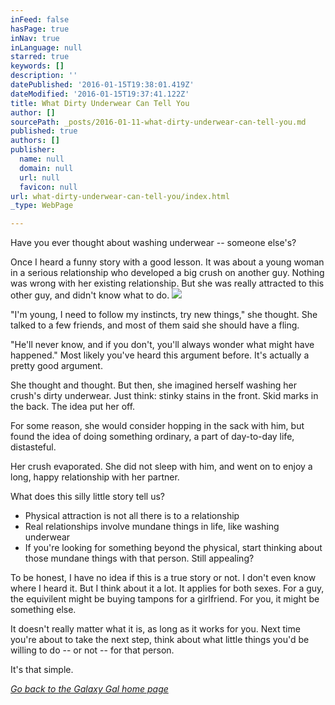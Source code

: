 ```yaml
---
inFeed: false
hasPage: true
inNav: true
inLanguage: null
starred: true
keywords: []
description: ''
datePublished: '2016-01-15T19:38:01.419Z'
dateModified: '2016-01-15T19:37:41.122Z'
title: What Dirty Underwear Can Tell You
author: []
sourcePath: _posts/2016-01-11-what-dirty-underwear-can-tell-you.md
published: true
authors: []
publisher:
  name: null
  domain: null
  url: null
  favicon: null
url: what-dirty-underwear-can-tell-you/index.html
_type: WebPage

---
```

Have you ever thought about washing underwear -- someone else's? 

Once I heard
a funny story with a good lesson. It was about a young woman in a serious
relationship who developed a big crush on another guy. Nothing was wrong with
her existing relationship. But she was really attracted to this other guy, and
didn't know what to do.
![](https://the-grid-user-content.s3-us-west-2.amazonaws.com/0c8f37f9-399e-4971-b531-ae5f62cfcc5a.jpg)

"I'm young, I need to follow my instincts, try new things," she
thought. She talked to a few friends, and most of them said she should have a
fling.

"He'll never know, and if you don't, you'll always wonder what might
have happened." Most likely you've heard this argument before. It's
actually a pretty good argument.

She thought and thought. But then, she imagined herself washing her crush's
dirty underwear. Just think: stinky stains in the front. Skid marks in the back. The idea put her off. 

For some reason, she would consider
hopping in the sack with him, but found the idea of doing something ordinary, a
part of day-to-day life, distasteful. 

Her crush evaporated. She did not sleep with him, and went on to enjoy a
long, happy relationship with her partner.

What does this silly little story tell us?

* Physical attraction is not
all there is to a relationship
* Real relationships involve
mundane things in life, like washing underwear
* If you're looking for
something beyond the physical, start thinking about those mundane things
with that person. Still appealing?

To be honest, I have no idea if this is a true story or not. I don't even
know where I heard it. But I think about it a lot. It applies for both sexes.
For a guy, the equivilent might be buying tampons for a girlfriend. For you, it
might be something else. 

It doesn't really matter what it is, as long as it works for you. Next time
you're about to take the next step, think about what little things you'd be
willing to do -- or not -- for that person.

It's that simple.

[_Go back to the Galaxy Gal home page_][0]

[0]: http://galaxygal.io/